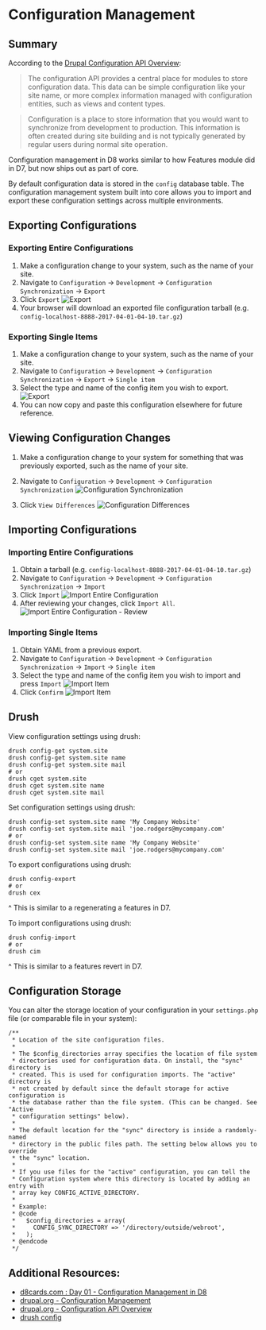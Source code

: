 # Configuration Management

## Summary

According to the [Drupal Configuration API Overview](https://www.drupal.org/docs/8/api/configuration-api/configuration-api-overview):

> The configuration API provides a central place for modules to store configuration data. This data can be simple configuration like your site name, or more complex information managed with configuration entities, such as views and content types.

> Configuration is a place to store information that you would want to synchronize from development to production. This information is often created during site building and is not typically generated by regular users during normal site operation.

Configuration management in D8 works similar to how Features module did in D7, but now ships out as part of core.

By default configuration data is stored in the `config` database table. The configuration management system built into core allows you to import and export these configuration settings across multiple environments.

## Exporting Configurations

### Exporting Entire Configurations
1. Make a configuration change to your system, such as the name of your site.
2. Navigate to `Configuration` -> `Development` -> `Configuration Synchronization` -> `Export`
3. Click `Export`
![Export](images/configuration-export-1.png "Export Entire Configuration")
4. Your browser will download an exported file configuration tarball (e.g. `config-localhost-8888-2017-04-01-04-10.tar.gz`)

### Exporting Single Items
1. Make a configuration change to your system, such as the name of your site.
2. Navigate to `Configuration` -> `Development` -> `Configuration Synchronization` -> `Export` -> `Single item`
3. Select the type and name of the config item you wish to export.
![Export](images/configuration-export-2.png "Export Item")
4. You can now copy and paste this configuration elsewhere for future reference.

## Viewing Configuration Changes

1. Make a configuration change to your system for something that was previously exported, such as the name of your site.

2. Navigate to `Configuration` -> `Development` -> `Configuration Synchronization`
![Configuration Synchronization](images/configuration-synchronize-1.png "Configuration Synchronization")

3. Click `View Differences`
![Configuration Differences](images/configuration-synchronize-2.png "Configuration Differences")

## Importing Configurations

### Importing Entire Configurations
1. Obtain a tarball (e.g. `config-localhost-8888-2017-04-01-04-10.tar.gz`)
2. Navigate to `Configuration` -> `Development` -> `Configuration Synchronization` -> `Import`
3. Click `Import`
![Import Entire Configuration](images/configuration-import-1.png "Import Entire Configuration")
4. After reviewing your changes, click `Import All`.
![Import Entire Configuration - Review](images/configuration-import-2.png "Import Entire Configuration - Review")

### Importing Single Items
1. Obtain YAML from a previous export.
2. Navigate to `Configuration` -> `Development` -> `Configuration Synchronization` -> `Import` -> `Single item`
3. Select the type and name of the config item you wish to import and press `Import`
![Import Item](images/configuration-import-3.png "Import Item")
4. Click `Confirm`
![Import Item](images/configuration-import-4.png "Import Item")

## Drush
View configuration settings using drush:
```
drush config-get system.site
drush config-get system.site name
drush config-get system.site mail
# or
drush cget system.site
drush cget system.site name
drush cget system.site mail
```

Set configuration settings using drush:
```
drush config-set system.site name 'My Company Website'
drush config-set system.site mail 'joe.rodgers@mycompany.com'
# or
drush config-set system.site name 'My Company Website'
drush config-set system.site mail 'joe.rodgers@mycompany.com'
```

To export configurations using drush:
```
drush config-export
# or
drush cex
```
^ This is similar to a regenerating a features in D7.

To import configurations using drush:
```
drush config-import
# or
drush cim
```
^ This is similar to a features revert in D7.

## Configuration Storage

You can alter the storage location of your configuration in your `settings.php` file (or comparable file in your system):
```
/**
 * Location of the site configuration files.
 *
 * The $config_directories array specifies the location of file system
 * directories used for configuration data. On install, the "sync" directory is
 * created. This is used for configuration imports. The "active" directory is
 * not created by default since the default storage for active configuration is
 * the database rather than the file system. (This can be changed. See "Active
 * configuration settings" below).
 *
 * The default location for the "sync" directory is inside a randomly-named
 * directory in the public files path. The setting below allows you to override
 * the "sync" location.
 *
 * If you use files for the "active" configuration, you can tell the
 * Configuration system where this directory is located by adding an entry with
 * array key CONFIG_ACTIVE_DIRECTORY.
 *
 * Example:
 * @code
 *   $config_directories = array(
 *     CONFIG_SYNC_DIRECTORY => '/directory/outside/webroot',
 *   );
 * @endcode
 */
```

## Additional Resources:
- [d8cards.com : Day 01 - Configuration Management in D8](http://www.d8cards.com/sites/default/files/2016-05/Day%2001%20-%20Configuration%20Management%20in%20D8-rev05132016.pdf)
- [drupal.org - Configuration Management](https://www.drupal.org/docs/8/configuration-management)
- [drupal.org - Configuration API Overview](https://www.drupal.org/docs/8/api/configuration-api/configuration-api-overview)
- [drush config](https://drushcommands.com/drush-8x/config/)
